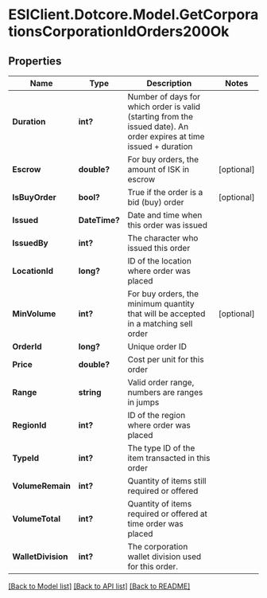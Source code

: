 # ESIClient.Dotcore.Model.GetCorporationsCorporationIdOrders200Ok
## Properties

Name | Type | Description | Notes
------------ | ------------- | ------------- | -------------
**Duration** | **int?** | Number of days for which order is valid (starting from the issued date). An order expires at time issued + duration | 
**Escrow** | **double?** | For buy orders, the amount of ISK in escrow | [optional] 
**IsBuyOrder** | **bool?** | True if the order is a bid (buy) order | [optional] 
**Issued** | **DateTime?** | Date and time when this order was issued | 
**IssuedBy** | **int?** | The character who issued this order | 
**LocationId** | **long?** | ID of the location where order was placed | 
**MinVolume** | **int?** | For buy orders, the minimum quantity that will be accepted in a matching sell order | [optional] 
**OrderId** | **long?** | Unique order ID | 
**Price** | **double?** | Cost per unit for this order | 
**Range** | **string** | Valid order range, numbers are ranges in jumps | 
**RegionId** | **int?** | ID of the region where order was placed | 
**TypeId** | **int?** | The type ID of the item transacted in this order | 
**VolumeRemain** | **int?** | Quantity of items still required or offered | 
**VolumeTotal** | **int?** | Quantity of items required or offered at time order was placed | 
**WalletDivision** | **int?** | The corporation wallet division used for this order. | 

[[Back to Model list]](../README.md#documentation-for-models) [[Back to API list]](../README.md#documentation-for-api-endpoints) [[Back to README]](../README.md)

